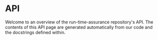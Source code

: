 # API

Welcome to an overview of the run-time-assurance repository's
API. The contents of this API page are generated
automatically from our code and the docstrings defined within.

